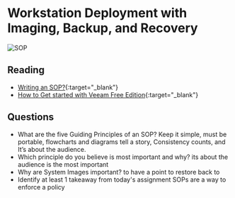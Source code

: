 # Workstation Deployment with Imaging, Backup, and Recovery

![SOP](https://www.frevvo.com/blog/wp-content/uploads/2021/07/5-steps-to-writing-an-SOP.png)

## Reading

- [Writing an SOP?](https://www.thinkhdi.com/library/supportworld/2017/you-want-to-write-an-sop.aspx){:target="_blank"}
- [How to Get started with Veeam Free Edition](https://www.veeam.com/blog/how-to-get-started-with-veeam-backup-free-edition.html){:target="_blank"}


## Questions

- What are the five Guiding Principles of an SOP?
    Keep it simple, must be portable, flowcharts and diagrams tell a story, Consistency counts, and It’s about the audience.
- Which principle do you believe is most important and why?
    its about the audience is the most important
- Why are System Images important?
    to have a point to restore back to 
- Identify at least 1 takeaway from today's assignment
    SOPs are a way to enforce a policy